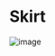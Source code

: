 # Skirt

![image](https://github.com/user-attachments/assets/4bfd9192-4600-403b-b335-0e4f913f9b16)

